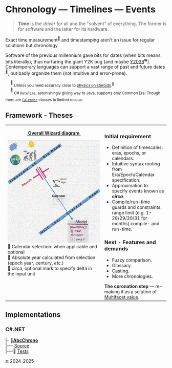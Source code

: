 # Chronology &mdash; Timelines &mdash; Events

> **Time** is the _driver_ for all and the "solvent" of everything. The former is for software and the latter for its hardware.

Exact time measurement<sup>🔬</sup> and timestamping aren't an issue for regular solutions but chronology.

Software of the previous millennium gave bits for dates (when bits means bits literally), thus nurturing the giant Y2K bug (and maybe [Y2038](https://en.wikipedia.org/wiki/Year_2038_problem)<sup><b>w</b></sup>).
Contemporary languages can support a vast range of past and future dates<sup>📆</sup>, but badly organize them (not intuitive and error-prone).

&nbsp;&nbsp;&nbsp;&nbsp;<sup>🔬</sup> <sub>Unless you need accuracy close to [physics on steroids](https://www.nobelprize.org/prizes/physics/2023/summary/).<sup>🔗</sup></sub>\
&nbsp;&nbsp;&nbsp;&nbsp;<sup>📆</sup> <sub>C# `DateTime`, astonishingly giving way to Java, supports only Common Era. Though there are [`Calendar`](https://learn.microsoft.com/en-us/dotnet/api/system.globalization.calendar) classes to limited rescue.</sub>

## Framework - Theses

<table><tr valign="top"><td width="60%">
<p align="center"><ins>&nbsp;<b>Overall Wizard diagram</b>&nbsp;</ins></p>
<picture><img alt="&nbsp;Model of Chrono Wizard" src="../../../README+/_rsc/img/Chrono/AbcChrono_GenPic.jpg"></picture><br />
📆 Calendar selection: when applicable and optional<br />
📱 Absolute year calculated from selection (epoch year, century, <i>etc</i>.)<br />
🔄 circa, optional mark to specify delta in the input unit
    </td><td>
 <h3>Initial requirement</h3>
<ul>
<li>Definition of timescales: eras, epochs, or calendars.</li>
<li>Intuitive syntax rooting from Era/Epoch/Calendar specification.</li>
<li>Approximation to specify events known as <b><i>circa</i></b>.</li>
<li>Compile/run-time guards and constraints:<br />range limit (e.g. 1-28/29/30/31 for months) compile- and run-time.</li>
</ul>
       <h3>Next - Features and demands </h3>
<ul>
<li>Fuzzy comparison.</li>
<li>Glossary.</li>
<li>Casting.</li>
<li>More chronologies.</li>
</ul>
<b>The coronation step</b> &mdash; re-making it as a solution of <a href="../MultifacetVal">Multifacet value</a>.
</td></tr></table>

## Implementations

### C#.NET

|- 📖[**AbcChrono**](../../../src/TuttiFrutti/AbcChrono/README.md)\
|--- [Source](../../../src/TuttiFrutti/AbcChrono/)\
|---🧪 [Tests](../../../src/TuttiFrutti/AbcChronoTests/)

🔚 2024-2025
